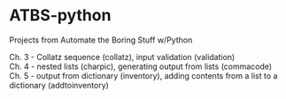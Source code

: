 # ATBS-python
Projects from Automate the Boring Stuff w/Python

  Ch. 3 - Collatz sequence (collatz), input validation (validation)  
  Ch. 4 - nested lists (charpic), generating output from lists (commacode)  
  Ch. 5 - output from dictionary (inventory), adding contents from a list to a dictionary (addtoinventory)  

